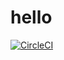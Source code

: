 # hello
[![CircleCI](https://circleci.com/gh/ptrmay/hello.svg?style=svg)](https://circleci.com/gh/ptrmay/hello)
